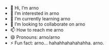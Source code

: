 - 👋 Hi, I’m arno
- 👀 I’m interested in arno
- 🌱 I’m currently learning arno
- 💞️ I’m looking to collaborate on arno
- 📫 How to reach me arno
- 😄 Pronouns: arno/arno
- ⚡ Fun fact: arno... hahahhahahahahha. arno.

<!---
arno-oosterlynck/arno-oosterlynck is a ✨ special ✨ repository because its `README.md` (this file) appears on your GitHub profile.
You can click the Preview link to take a look at your changes.
--->
